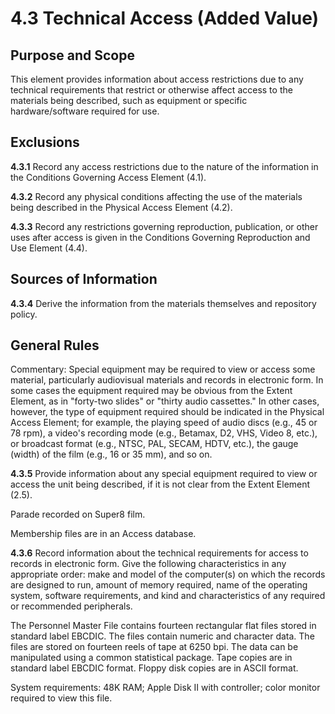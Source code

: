 # 4.3 Technical Access (Added Value)

## Purpose and Scope

This element provides information about access restrictions due to any technical requirements that restrict or otherwise affect access to the materials being described, such as equipment or specific hardware/software required for use.

## Exclusions

**4.3.1** Record any access restrictions due to the nature of the information in the Conditions Governing Access Element (4.1).

**4.3.2** Record any physical conditions affecting the use of the materials being described in the Physical Access Element (4.2).

**4.3.3** Record any restrictions governing reproduction, publication, or other uses after access is given in the Conditions Governing Reproduction and Use Element (4.4).

## Sources of Information

**4.3.4** Derive the information from the materials themselves and repository policy.

## General Rules

Commentary: Special equipment may be required to view or access some material, particularly audiovisual materials and records in electronic form. In some cases the equipment required may be obvious from the Extent Element, as in "forty-two slides" or "thirty audio cassettes." In other cases, however, the type of equipment required should be indicated in the Physical Access Element; for example, the playing speed of audio discs (e.g., 45 or 78 rpm), a video's recording mode (e.g., Betamax, D2, VHS, Video 8, etc.), or broadcast format (e.g., NTSC, PAL, SECAM, HDTV, etc.), the gauge (width) of the film (e.g., 16 or 35 mm), and so on.

**4.3.5** Provide information about any special equipment required to view or access the unit being described, if it is not clear from the Extent Element (2.5).

<p class="dacs-example">Parade recorded on Super8 film.</p>
<p class="dacs-example">Membership files are in an Access database.</p>

**4.3.6** Record information about the technical requirements for access to records in electronic form. Give the following characteristics in any appropriate order: make and model of the computer(s) on which the records are designed to run, amount of memory required, name of the operating system, software requirements, and kind and characteristics of any required or recommended peripherals.

<p class="dacs-example">The Personnel Master File contains fourteen rectangular flat files stored in standard label EBCDIC. The files contain numeric and character data. The files are stored on fourteen reels of tape at 6250 bpi. The data can be manipulated using a common statistical package. Tape copies are in standard label EBCDIC format. Floppy disk copies are in ASCII format.</p>
<p class="dacs-example">System requirements: 48K RAM; Apple Disk II with controller; color monitor required to view this file.</p>
